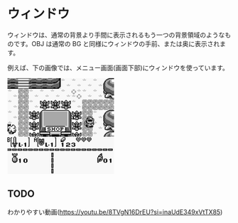 # ウィンドウ

ウィンドウは、通常の背景より手間に表示されるもう一つの背景領域のようなものです。OBJ は通常の BG と同様にウィンドウの手前、または奥に表示されます。

例えば、下の画像では、メニュー画面(画面下部)にウィンドウを使っています。

<img src="../images/window.png" alt="window" title="https://wentwayup.tamaliver.jp/e448453.html より引用" width="240" />

## TODO

わかりやすい動画(https://youtu.be/8TVgN16DrEU?si=inaUdE349xVtTX85)
